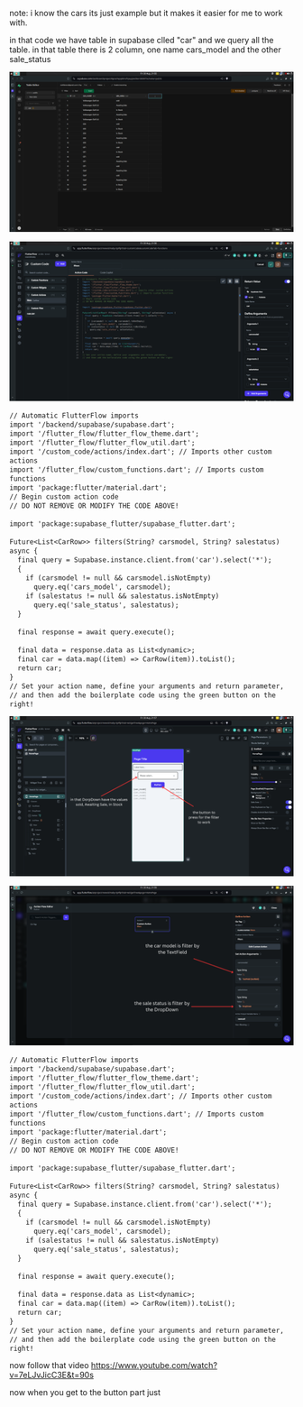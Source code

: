 note: i know the cars its just example but it makes it easier for me to work with.

in that code we have table in supabase clled "car" and we query all the table.
in that table there is 2 column, one name cars_model and the other sale_status

![the supabase table](https://github.com/TheThingILearn/helper/blob/main/Screenshot_2024-08-30_21-55-37.png)

![the code it self table](https://github.com/TheThingILearn/helper/blob/main/Screenshot_2024-08-30_21-56-59.png)

```
// Automatic FlutterFlow imports
import '/backend/supabase/supabase.dart';
import '/flutter_flow/flutter_flow_theme.dart';
import '/flutter_flow/flutter_flow_util.dart';
import '/custom_code/actions/index.dart'; // Imports other custom actions
import '/flutter_flow/custom_functions.dart'; // Imports custom functions
import 'package:flutter/material.dart';
// Begin custom action code
// DO NOT REMOVE OR MODIFY THE CODE ABOVE!

import 'package:supabase_flutter/supabase_flutter.dart';

Future<List<CarRow>> filters(String? carsmodel, String? salestatus) async {
  final query = Supabase.instance.client.from('car').select('*');
  {
    if (carsmodel != null && carsmodel.isNotEmpty)
      query.eq('cars_model', carsmodel);
    if (salestatus != null && salestatus.isNotEmpty)
      query.eq('sale_status', salestatus);
  }

  final response = await query.execute();

  final data = response.data as List<dynamic>;
  final car = data.map((item) => CarRow(item)).toList();
  return car;
}
// Set your action name, define your arguments and return parameter,
// and then add the boilerplate code using the green button on the right!
```

![the code it self table](https://github.com/TheThingILearn/helper/blob/main/that%20the%20data%20table%20i%20will%20filter%20by%20in%20that%20example%20(1).png)


![the code it self table](https://github.com/TheThingILearn/helper/blob/main/that%20the%20data%20table%20i%20will%20filter%20by%20in%20that%20example%20(2).png
)

```
// Automatic FlutterFlow imports
import '/backend/supabase/supabase.dart';
import '/flutter_flow/flutter_flow_theme.dart';
import '/flutter_flow/flutter_flow_util.dart';
import '/custom_code/actions/index.dart'; // Imports other custom actions
import '/flutter_flow/custom_functions.dart'; // Imports custom functions
import 'package:flutter/material.dart';
// Begin custom action code
// DO NOT REMOVE OR MODIFY THE CODE ABOVE!

import 'package:supabase_flutter/supabase_flutter.dart';

Future<List<CarRow>> filters(String? carsmodel, String? salestatus) async {
  final query = Supabase.instance.client.from('car').select('*');
  {
    if (carsmodel != null && carsmodel.isNotEmpty)
      query.eq('cars_model', carsmodel);
    if (salestatus != null && salestatus.isNotEmpty)
      query.eq('sale_status', salestatus);
  }

  final response = await query.execute();

  final data = response.data as List<dynamic>;
  final car = data.map((item) => CarRow(item)).toList();
  return car;
}
// Set your action name, define your arguments and return parameter,
// and then add the boilerplate code using the green button on the right!
```



now follow that video https://www.youtube.com/watch?v=7eLJvJicC3E&t=90s

now when you get to the button part just 
